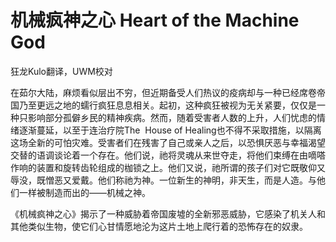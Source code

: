 # 机械疯神之心 Heart of the Machine God

狂龙Kulo翻译，UWM校对

在茹尔大陆，麻烦看似层出不穷，但近期备受人们热议的疫病却与一种已经席卷帝国乃至更远之地的蠕行疯狂息息相关。起初，这种疯狂被视为无关紧要，仅仅是一种只影响部分孤僻乡民的精神疾病。然而，随着受害者人数的上升，人们忧虑的情绪逐渐蔓延，以至于连治疗院The 
House of
Healing也不得不采取措施，以隔离这场全新的可怕灾难。受害者们在残害了自己或亲人之后，以恐惧厌恶与幸福渴望交替的语调谈论着一个存在。他们说，祂将灵魂从来世夺走，将他们束缚在由嘀嗒作响的装置和旋转齿轮组成的枷锁之上。他们又说，祂所谓的孩子们对它既敬仰又辱没，既憎恶又爱戴。他们称祂为神。一位新生的神明，非天生，而是人造。与他们一样被制造而出的——机械之神。

《机械疯神之心》揭示了一种威胁着帝国废墟的全新邪恶威胁，它感染了机关人和其他类似生物，使它们心甘情愿地沦为这片土地上爬行着的恐怖存在的奴隶。
